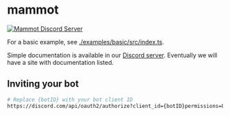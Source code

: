 # mammot

 <p>
   <a href="https://discord.gg/kpEwyHju"><img src="https://img.shields.io/discord/890964863352971264?color=5865F2&logo=discord&logoColor=white" alt="Mammot Discord Server" /></a>
 </p>

For a basic example, see [./examples/basic/src/index.ts](https://github.com/alii/mammot/blob/master/examples/basic/src/index.ts).

Simple documentation is available in our [Discord server](https://discord.com/invite/rbpcNQwZdD). Eventually we will have a site with documentation listed.

## Inviting your bot

```bash
# Replace {botID} with your bot client ID
https://discord.com/api/oauth2/authorize?client_id={botID}permissions=8&scope=applications.commands%20bot
```
